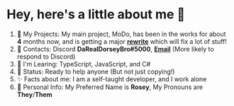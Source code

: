  # Hey, here's a little about me 🥀
1. 📁 My Projects: My main project, MoDo, has been in the works for about **4** months now, and is getting a major **[rewrite](https://github.com/DaRealDorseyBro/MoDoPublic)** which will fix a lot of stuff!
2. 📧 Contacts: Discord **DaRealDorseyBro#5000**, **[Email](contactrosey5@gmail.com)** (More likely to respond to Discord)
3. 🤔 I'm Learing: TypeScript, JavaScript, and C#
4. 💬 Status: Ready to help anyone (But not just copying!)
5. ✨ Facts about me: I am a self-taught developer, and I work alone
6. 🤫 Personal Info: My Preferred Name is **Rosey**, My Pronouns are **They**/**Them**

